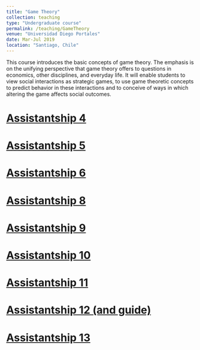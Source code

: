 ```yaml
---
title: "Game Theory"
collection: teaching
type: "Undergraduate course"
permalink: /teaching/GameTheory
venue: "Universidad Diego Portales"
date: Mar-Jul 2019
location: "Santiago, Chile"
---
```


This course introduces the basic concepts of game theory. The emphasis is on the unifying perspective that game theory offers to questions in economics, other disciplines, and everyday life. It will enable students to view social interactions as strategic games, to use game theoretic concepts
to predict behavior in these interactions and to conceive of ways in which altering the game affects
social outcomes.



[Assistantship 4](https://drive.google.com/file/d/15WlJaP5ykHBkoWMnUrgoF2_N2k6SdKQh/view?usp=sharing)
======

[Assistantship 5](https://drive.google.com/file/d/1OWvckwpm4NnYEEdYIEE7yMrKeBTXhb5t/view?usp=sharing)
======

[Assistantship 6](https://drive.google.com/file/d/1kdkzIEFri5pJgQVYESej8DwnQ4JkbVRu/view?usp=sharing)
======

[Assistantship 8](https://drive.google.com/file/d/1Hbhb2w3lnvsBWPROFei2zbIG-_rcoCyk/view?usp=sharing)
======

[Assistantship 9](https://drive.google.com/file/d/1FBkyTIVnY64A2-ASzrYJzXxnhMRNJiMZ/view?usp=sharing)
======

[Assistantship 10](https://drive.google.com/file/d/1FphiB4IFYfD3Z25HF-sIJdcKWoCIm1B_/view?usp=sharing)
======
[Assistantship 11](https://drive.google.com/file/d/12tTktvAJJYDNgXDxUPFGfdsLf78t0G95/view?usp=sharing)
======

[Assistantship 12 (and guide)](https://drive.google.com/file/d/1sLkWSp-1f9a0TEb82jlJaDFH00OchH0b/view?usp=sharing)
======

[Assistantship 13](https://drive.google.com/file/d/11RlbpAmrPkK-tNda7Ug_abHFqHxxeNPd/view?usp=sharing)
======
